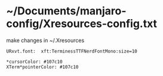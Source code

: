 # ~/Documents/manjaro-config/Xresources-config.txt


make changes in ~/.Xresources

```
URxvt.font:  xft:TerminessTTFNerdFontMono:size=10
```

```
*cursorColor: #107c10
XTerm*pointerColor: #107c10
```
